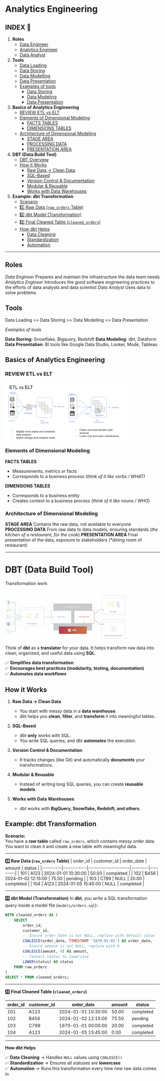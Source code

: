 # Analytics Engineering

## INDEX 📝

1.  **Roles**
    * [Data Engineer](#roles)
    * [Analytics Engineer](#roles)
    * [Data Analyst](#roles)
2.  **Tools**
    * [Data Loading](#tools)
    * [Data Storing](#tools)
    * [Data Modelling](#tools)
    * [Data Presentation](#tools)
    * [Examples of tools](#tools)
        * [Data Storing](#tools)
        * [Data Modeling](#tools)
        * [Data Presentation](#tools)
3.  **Basics of Analytics Engineering**
    * [REVIEW ETL vs ELT](#basics-of-analytics-engineering)
    * [Elements of Dimensional Modeling](#basics-of-analytics-engineering)
        * [FACTS TABLES](#basics-of-analytics-engineering)
        * [DIMENSIONS TABLES](#basics-of-analytics-engineering)
    * [Architecture of Dimensional Modeling](#basics-of-analytics-engineering)
        * [STAGE AREA](#basics-of-analytics-engineering)
        * [PROCESSING DATA](#basics-of-analytics-engineering)
        * [PRESENTATION AREA](#basics-of-analytics-engineering)
4.  **DBT (Data Build Tool)**
    * [DBT Overview](#dbt-data-build-tool)
    * [How it Works](#dbt-data-build-tool)
        * [Raw Data → Clean Data](#dbt-data-build-tool)
        * [SQL-Based](#dbt-data-build-tool)
        * [Version Control & Documentation](#dbt-data-build-tool)
        * [Modular & Reusable](#dbt-data-build-tool)
        * [Works with Data Warehouses](#dbt-data-build-tool)
5.  **Example: dbt Transformation**
    * [Scenario](#example-dbt-transformation)
    * [1️⃣ Raw Data (`raw_orders` Table)](#example-dbt-transformation)
    * [2️⃣ dbt Model (Transformation)](#example-dbt-transformation)
    * [3️⃣ Final Cleaned Table (`cleaned_orders`)](#example-dbt-transformation)
    * [How dbt Helps](#example-dbt-transformation)
        * [Data Cleaning](#example-dbt-transformation)
        * [Standardization](#example-dbt-transformation)
        * [Automation](#example-dbt-transformation)


--------

## Roles
*Data Engineer* Prepares and maintain the infrastructure the data team needs
*Analytics Engineer* Introduces the good software engineering practices to the efforts of data analysts and data scientist
*Data Analyst* Uses data to solve problems

## Tools

Data Loading >> Data Storing >> Data Modelling >> Data Presentation

*Examples of tools*

**Data Storing:** Snowflake, Bigquery, Redshift
**Data Modeling**: dbt, Dataform
**Data Presentation**: BI tools like Google Data Studio, Looker, Mode, Tableau

## Basics of Analytics Engineering

### REVIEW ETL vs ELT

<img src="../images/etl-vs-elt.png" width="80%">

### Elements of Dimensional Modeling

**FACTS TABLES**
- Measurements, metrics or facts
- Corresponds to a business process (*think of it like verbs / WHAT)*

**DIMENSIONS TABLES**
- Corresponds to a business entity
- Creates context to a business process (*think of it like nouns / WHO*)

### Architecture of Dimensional Modeling
**STAGE AREA** Contains the raw data, not available to everyone
**PROCESSING DATA** From raw data to data models, ensuring standards (*the kitchen of a restaurant, for the cook*)
**PRESENTATION AREA** Final presentation of the data, exposure to stakeholders (*dining room of restaurant)

------

# DBT (Data Build Tool)
Transformation work

<img src="../images/dbt-fund.png" width="80%" alt="DBT fundamentals">

Think of **dbt** as a **translator** for your data. It helps transform raw data into clean, organized, and useful data using **SQL**.

✅ **Simplifies data transformation**  
✅ **Encourages best practices (modularity, testing, documentation)**  
✅ **Automates data workflows**  

## How it Works
1. **Raw Data → Clean Data**  
   - You start with messy data in a **data warehouse**.  
   - dbt helps you **clean**, **filter**, and **transform** it into meaningful tables.

2. **SQL-Based**  
   - dbt **only** works with SQL.  
   - You write SQL queries, and dbt **automates** the execution.

3. **Version Control & Documentation**  
   - It tracks changes (like Git) and automatically **documents** your transformations.

4. **Modular & Reusable**  
   - Instead of writing long SQL queries, you can create **reusable models**.

5. **Works with Data Warehouses**  
   - dbt works with **BigQuery, Snowflake, Redshift, and others**.

## **Example: dbt Transformation**

**Scenario:**  
You have a **raw table** called `raw_orders`, which contains messy order data. You want to clean it and create a new table with meaningful data.  

---

**1️⃣ Raw Data (`raw_orders` Table)**
| order_id | customer_id | order_date          | amount  | status  |
|----------|------------|---------------------|---------|---------|
| 101      | A123       | 2024-01-01 10:30:00 | 50.00   | completed |
| 102      | B456       | 2024-01-02 12:15:00 | 75.50   | pending   |
| 103      | C789       | NULL                | 20.00   | completed |
| 104      | A123       | 2024-01-05 15:45:00 | NULL    | completed |

---

**2️⃣ dbt Model (Transformation)**
In **dbt**, you write a SQL transformation query inside a model file (`models/orders.sql`):  

```sql
WITH cleaned_orders AS (
    SELECT
        order_id,
        customer_id,
        -- Ensure order_date is not NULL, replace with default value
        COALESCE(order_date, TIMESTAMP '1970-01-01') AS order_date,
        -- Ensure amount is not NULL, replace with 0
        COALESCE(amount, 0) AS amount,
        -- Convert status to lowercase
        LOWER(status) AS status
    FROM raw_orders
)
SELECT * FROM cleaned_orders;
```

---

**3️⃣ Final Cleaned Table (`cleaned_orders`)**

| order_id | customer_id | order_date          | amount  | status    |
|----------|------------|---------------------|---------|-----------|
| 101      | A123       | 2024-01-01 10:30:00 | 50.00   | completed |
| 102      | B456       | 2024-01-02 12:15:00 | 75.50   | pending   |
| 103      | C789       | 1970-01-01 00:00:00 | 20.00   | completed |
| 104      | A123       | 2024-01-05 15:45:00 | 0.00    | completed |

---

**How dbt Helps**

✅ **Data Cleaning** → Handles `NULL` values using `COALESCE()`  
✅ **Standardization** → Ensures all statuses are **lowercase**  
✅ **Automation** → Runs this transformation every time new raw data comes in  


